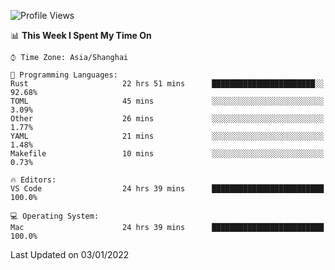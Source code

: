 <!--START_SECTION:waka-->
![Profile Views](http://img.shields.io/badge/Profile%20Views-13-blue)

📊 **This Week I Spent My Time On** 

```text
⌚︎ Time Zone: Asia/Shanghai

💬 Programming Languages: 
Rust                     22 hrs 51 mins      ███████████████████████░░   92.68% 
TOML                     45 mins             ░░░░░░░░░░░░░░░░░░░░░░░░░   3.09% 
Other                    26 mins             ░░░░░░░░░░░░░░░░░░░░░░░░░   1.77% 
YAML                     21 mins             ░░░░░░░░░░░░░░░░░░░░░░░░░   1.48% 
Makefile                 10 mins             ░░░░░░░░░░░░░░░░░░░░░░░░░   0.73%

🔥 Editors: 
VS Code                  24 hrs 39 mins      █████████████████████████   100.0%

💻 Operating System: 
Mac                      24 hrs 39 mins      █████████████████████████   100.0%

```


 Last Updated on 03/01/2022
<!--END_SECTION:waka-->
